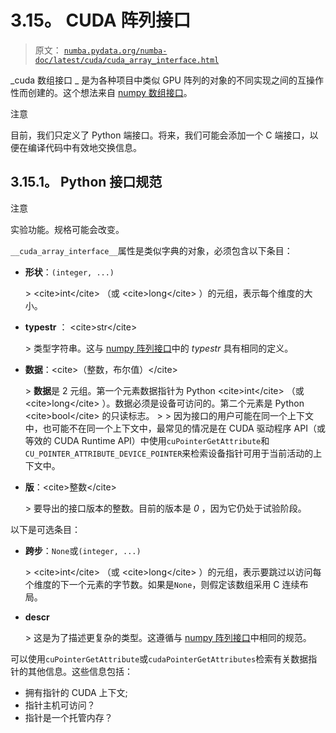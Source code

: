 # 3.15。 CUDA 阵列接口

> 原文： [`numba.pydata.org/numba-doc/latest/cuda/cuda_array_interface.html`](http://numba.pydata.org/numba-doc/latest/cuda/cuda_array_interface.html)

_cuda 数组接口 _ 是为各种项目中类似 GPU 阵列的对象的不同实现之间的互操作性而创建的。这个想法来自 [numpy 数组接口](https://docs.scipy.org/doc/numpy-1.13.0/reference/arrays.interface.html#__array_interface__)。

注意

目前，我们只定义了 Python 端接口。将来，我们可能会添加一个 C 端接口，以便在编译代码中有效地交换信息。

## 3.15.1。 Python 接口规范

注意

实验功能。规格可能会改变。

`__cuda_array_interface__`属性是类似字典的对象，必须包含以下条目：

*   **形状**：`(integer, ...)`

    &gt; &lt;cite&gt;int&lt;/cite&gt; （或 &lt;cite&gt;long&lt;/cite&gt; ）的元组，表示每个维度的大小。

*   **typestr** ： &lt;cite&gt;str&lt;/cite&gt;

    &gt; 类型字符串。这与 [numpy 阵列接口](https://docs.scipy.org/doc/numpy-1.13.0/reference/arrays.interface.html#__array_interface__)中的 _typestr_ 具有相同的定义。

*   **数据**：&lt;cite&gt;（整数，布尔值）&lt;/cite&gt;

    &gt; **数据**是 2 元组。第一个元素数据指针为 Python &lt;cite&gt;int&lt;/cite&gt; （或 &lt;cite&gt;long&lt;/cite&gt; ）。数据必须是设备可访问的。第二个元素是 Python &lt;cite&gt;bool&lt;/cite&gt; 的只读标志。
    &gt; 
    &gt; 因为接口的用户可能在同一个上下文中，也可能不在同一个上下文中，最常见的情况是在 CUDA 驱动程序 API（或等效的 CUDA Runtime API）中使用`cuPointerGetAttribute`和`CU_POINTER_ATTRIBUTE_DEVICE_POINTER`来检索设备指针可用于当前活动的上下文中。

*   **版**：&lt;cite&gt;整数&lt;/cite&gt;

    &gt; 要导出的接口版本的整数。目前的版本是 _0_ ，因为它仍处于试验阶段。

以下是可选条目：

*   **跨步**：`None`或`(integer, ...)`

    &gt; &lt;cite&gt;int&lt;/cite&gt; （或 &lt;cite&gt;long&lt;/cite&gt; ）的元组，表示要跳过以访问每个维度的下一个元素的字节数。如果是`None`，则假定该数组采用 C 连续布局。

*   **descr**

    &gt; 这是为了描述更复杂的类型。这遵循与 [numpy 阵列接口](https://docs.scipy.org/doc/numpy-1.13.0/reference/arrays.interface.html#__array_interface__)中相同的规范。

可以使用`cuPointerGetAttribute`或`cudaPointerGetAttributes`检索有关数据指针的其他信息。这些信息包括：

*   拥有指针的 CUDA 上下文;
*   指针主机可访问？
*   指针是一个托管内存？